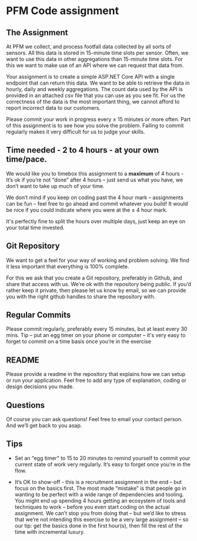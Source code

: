 # PFM Code assignment  

## The Assignment 

At PFM we collect, and process footfall data collected by all sorts of sensors. All this data is stored in 15-minute time slots per sensor. Often, we want to use this data in other aggregations than 15-minute time slots. For this we want to make use of an API where we can request that data from.  

Your assignment is to create a simple ASP.NET Core API with a single endpoint that can return this data. We want to be able to retrieve the data in hourly, daily and weekly aggregations. The count data used by the API is provided in an attached csv file that you can use as you see fit. For us the correctness of the data is the most important thing, we cannot afford to report incorrect data to our customers. 

Please commit your work in progress every ± 15 minutes or more often. Part of this assignment is to see how you solve the problem. Failing to commit regularly makes it very difficult for us to judge your skills.   

## Time needed - 2 to 4 hours - at your own time/pace.

We would like you to timebox this assignment to a **maximum** of 4 hours - It’s ok if you’re not “done” after 4 hours – just send us what you have, we don’t want to take up much of your time.  

We don’t mind if you keep on coding past the 4 hour mark – assignments can be fun – feel free to go ahead and commit whatever you build! It would be nice if you could indicate where you were at the ± 4 hour mark.  

It's perfectly fine to split the hours over multiple days, just keep an eye on your total time invested. 

## Git Repository 

We want to get a feel for your way of working and problem solving. We find it less important that everything is 100% complete.  

For this we ask that you create a Git repository, preferably in Github, and share that access with us. We’re ok with the repository being public. If you’d rather keep it private, then please let us know by email, so we can provide you with the right github handles to share the repository with.  

## Regular Commits 

Please commit regularly, preferably every 15 minutes, but at least every 30 mins. Tip – put an egg timer on your phone or computer – it's very easy to forget to commit on a time basis once you’re in the exercise 

## README 

Please provide a readme in the repository that explains how we can setup or run your application. Feel free to add any type of explanation, coding or design decisions you made. 

## Questions 

Of course you can ask questions! Feel free to email your contact person. And we’ll get back to you asap.  
 
## Tips 

* Set an “egg timer” to 15 to 20 minutes to remind yourself to commit your current state of work very regularly.  It’s easy to forget once you’re in the flow.  
 
* It’s OK to show-off - this is a recruitment assignment in the end – but focus on the basics first. The most made “mistake” is that people go in wanting to be perfect with a wide range of dependencies and tooling. You might end up spending 4 hours getting an ecosystem of tools and techniques to work – before you even start coding on the actual assignment. We can’t stop you from doing that – but we’d like to stress that we’re not intending this exercise to be a very large assignment – so our tip: get the basics done in the first hour(s), then fill the rest of the time with incremental luxury.  
